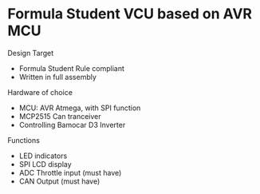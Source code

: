 # Formula Student VCU based on AVR MCU
Design Target
- Formula Student Rule compliant
- Written in full assembly

Hardware of choice
- MCU: AVR Atmega, with SPI function
- MCP2515 Can tranceiver
- Controlling Bamocar D3 Inverter

Functions
- LED indicators
- SPI LCD display
- ADC Throttle input (must have)
- CAN Output (must have)
